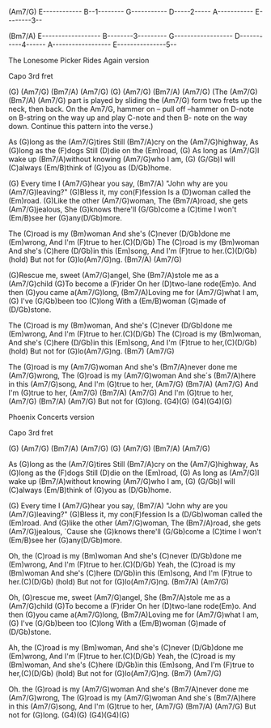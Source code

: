 (Am7/G)
E------------
B--1--------
G-----------
D-----2-----
A-----------
E--------3--

(Bm7/A)
E------------------
B--------3---------
G------------------
D-----------4------
A------------------
E---------------5--

The Lonesome Picker Rides Again version

Capo 3rd fret 

(G) (Am7/G) (Bm7/A) (Am7/G)
(G) (Am7/G) (Bm7/A) (Am7/G)
(The (Am7/G) (Bm7/A) (Am7/G) part is played by sliding the 
(Am7/G) form two frets up the neck, then back. On the Am7/G,
hammer on – pull off –hammer on D-note on B-string on the way up
and play C-note and then B- note on the way down.
Continue this pattern into the verse.)

As (G)long as the (Am7/G)tires 
Still (Bm7/A)cry on the (Am7/G)highway,
As (G)long as the (F)dogs 
Still (D)die on the (Em)road,
(G) As long as (Am7/G)I wake up 
(Bm7/A)without knowing (Am7/G)who I am,
(G) (G/Gb)I will (C)always (Em/B)think of (G)you as (D/Gb)home.

(G) Every time I (Am7/G)hear you say,
(Bm7/A) "John why are you (Am7/G)leaving?"
(G)Bless it, my con(F)fession 
Is a (D)woman called the (Em)road.
(G)Like the other (Am7/G)woman, 
The (Bm7/A)road, she gets (Am7/G)jealous,
She (G)knows there'll (G/Gb)come a (C)time 
I won't (Em/B)see her (G)any(D/Gb)more.

The (C)road is my (Bm)woman
And she's (C)never (D/Gb)done me (Em)wrong,
And I'm (F)true to her.(C)(D/Gb)
The (C)road is my (Bm)woman
And she's (C)here (D/Gb)in this (Em)song,
And I'm (F)true to her.(C)(D/Gb)   (hold)
But not for (G)lo(Am7/G)ng. (Bm7/A) (Am7/G)

(G)Rescue me, sweet (Am7/G)angel,
She (Bm7/A)stole me as a (Am7/G)child
(G)To become a (F)rider 
On her (D)two-lane rode(Em)o.
And then (G)you came a(Am7/G)long, 
(Bm7/A)Loving me for (Am7/G)what I am,
(G) I've (G/Gb)been too (C)long 
With a (Em/B)woman (G)made of (D/Gb)stone.

The (C)road is my (Bm)woman,
And she's (C)never (D/Gb)done me (Em)wrong,
And I'm (F)true to her.(C)(D/Gb)
The (C)road is my (Bm)woman,
And she's (C)here (D/Gb)in this (Em)song,
And I'm (F)true to her,(C)(D/Gb)   (hold)
But not for (G)lo(Am7/G)ng. (Bm7) (Am7/G)

The (G)road is my (Am7/G)woman
And she's (Bm7/A)never done me (Am7/G)wrong,
The (G)road is my (Am7/G)woman
And she´s (Bm7/A)here in this (Am7/G)song,
And I'm (G)true to her, (Am7/G) (Bm7/A) (Am7/G)
And I'm (G)true to her, (Am7/G) (Bm7/A) (Am7/G)
And I'm (G)true to her, (Am7/G) (Bm7/A) (Am7/G)
But not for (G)long. (G4)(G) (G4)(G4)(G)





Phoenix Concerts version

Capo 3rd fret 

(G) (Am7/G) (Bm7/A) (Am7/G)
(G) (Am7/G) (Bm7/A) (Am7/G)

As (G)long as the (Am7/G)tires 
Still (Bm7/A)cry on the (Am7/G)highway,
As (G)long as the (F)dogs 
Still (D)die on the (Em)road,
(G) As long as (Am7/G)I wake up 
(Bm7/A)without knowing (Am7/G)who I am,
(G) (G/Gb)I will (C)always (Em/B)think of (G)you as (D/Gb)home.

(G) Every time I (Am7/G)hear you say,
(Bm7/A) "John why are you (Am7/G)leaving?"
(G)Bless it, my con(F)fession 
Is a (D/Gb)woman called the (Em)road.
And (G)like the other (Am7/G)woman, 
The (Bm7/A)road, she gets (Am7/G)jealous,
´Cause she (G)knows there'll (G/Gb)come a (C)time 
I won't (Em/B)see her (G)any(D/Gb)more.

Oh, the (C)road is my (Bm)woman
And she's (C)never (D/Gb)done me (Em)wrong,
And I'm (F)true to her.(C)(D/Gb)
Yeah, the (C)road is my (Bm)woman
And she's (C)here (D/Gb)in this (Em)song,
And I'm (F)true to her.(C)(D/Gb)   (hold)
But not for (G)lo(Am7/G)ng. (Bm7/A) (Am7/G)

Oh, (G)rescue me, sweet (Am7/G)angel,
She (Bm7/A)stole me as a (Am7/G)child
(G)To become a (F)rider 
On her (D)two-lane rode(Em)o.
And then (G)you came a(Am7/G)long, 
(Bm7/A)Loving me for (Am7/G)what I am,
(G) I've (G/Gb)been too (C)long 
With a (Em/B)woman (G)made of (D/Gb)stone.

Ah, the (C)road is my (Bm)woman,
And she's (C)never (D/Gb)done me (Em)wrong,
And I'm (F)true to her.(C)(D/Gb)
Yeah, the (C)road is my (Bm)woman,
And she's (C)here (D/Gb)in this (Em)song,
And I'm (F)true to her,(C)(D/Gb)   (hold)
But not for (G)lo(Am7/G)ng. (Bm7) (Am7/G)

Oh. the (G)road is my (Am7/G)woman
And she's (Bm7/A)never done me (Am7/G)wrong,
The (G)road is my (Am7/G)woman
And she´s (Bm7/A)here in this (Am7/G)song,
And I'm (G)true to her, (Am7/G) (Bm7/A) (Am7/G)
But not for (G)long. (G4)(G) (G4)(G4)(G)
